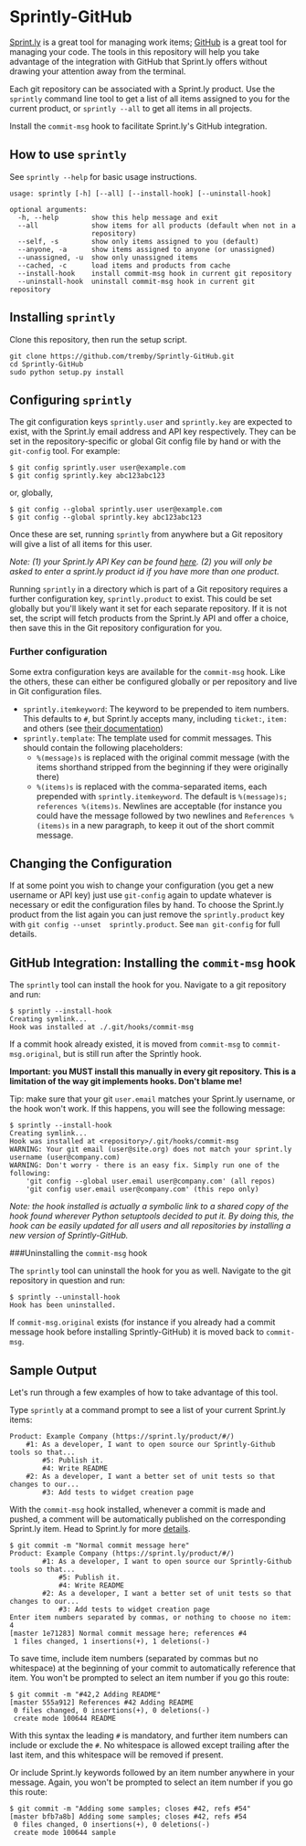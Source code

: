 Sprintly-GitHub
===============

[Sprint.ly](http://sprint.ly/ 'Sprint.ly') is a great tool for managing work 
items; [GitHub](http://github.com 'GitHub') is a great tool for managing your 
code. The tools in this repository will help you take advantage of the 
integration with GitHub that Sprint.ly offers without drawing your attention 
away from the terminal.

Each git repository can be associated with a Sprint.ly product. Use the 
`sprintly` command line tool to get a list of all items assigned to you for the 
current product, or `sprintly --all` to get all items in all projects.

Install the `commit-msg` hook to facilitate Sprint.ly's GitHub integration.

How to use `sprintly`
---------------------

See `sprintly --help` for basic usage instructions.

	usage: sprintly [-h] [--all] [--install-hook] [--uninstall-hook]

	optional arguments:
	  -h, --help        show this help message and exit
	  --all             show items for all products (default when not in a
	                    repository)
	  --self, -s        show only items assigned to you (default)
	  --anyone, -a      show items assigned to anyone (or unassigned)
	  --unassigned, -u  show only unassigned items
	  --cached, -c      load items and products from cache
	  --install-hook    install commit-msg hook in current git repository
	  --uninstall-hook  uninstall commit-msg hook in current git repository

Installing `sprintly`
---------------------

Clone this repository, then run the setup script.

	git clone https://github.com/tremby/Sprintly-GitHub.git
	cd Sprintly-GitHub
	sudo python setup.py install

Configuring `sprintly`
----------------------

The git configuration keys `sprintly.user` and `sprintly.key` are expected to 
exist, with the Sprint.ly email address and API key respectively. They can be 
set in the repository-specific or global Git config file by hand or with the 
`git-config` tool. For example:

	$ git config sprintly.user user@example.com
	$ git config sprintly.key abc123abc123

or, globally,

	$ git config --global sprintly.user user@example.com
	$ git config --global sprintly.key abc123abc123

Once these are set, running `sprintly` from anywhere but a Git repository will 
give a list of all items for this user.

*Note: (1) your Sprint.ly API Key can be found 
[here](https://sprint.ly/account/profile/). (2) you will only be asked to enter 
a sprint.ly product id if you have more than one product.*

Running `sprintly` in a directory which is part of a Git repository requires a 
further configuration key, `sprintly.product` to exist. This could be set 
globally but you'll likely want it set for each separate repository. If it is 
not set, the script will fetch products from the Sprint.ly API and offer a 
choice, then save this in the Git repository configuration for you.

### Further configuration

Some extra configuration keys are available for the `commit-msg` hook. Like the 
others, these can either be configured globally or per repository and live in 
Git configuration files.

-	`sprintly.itemkeyword`: The keyword to be prepended to item numbers. 
	This defaults to `#`, but Sprint.ly accepts many, including `ticket:`, 
	`item:` and others (see [their 
	documentation](http://help.sprint.ly/knowledgebase/articles/108139-available-scm-vcs-commands))
-	`sprintly.template`: The template used for commit messages. This should 
	contain the following placeholders:
	-	`%(message)s` is replaced with the original commit message (with the 
		items shorthand stripped from the beginning if they were originally 
		there) 
	-	`%(items)s` is replaced with the comma-separated items, each 
		prepended with `sprintly.itemkeyword`.
	The default is `%(message)s; references %(items)s`. Newlines are 
	acceptable (for instance you could have the message followed by two newlines 
	and `References %(items)s` in a new paragraph, to keep it out of the short 
	commit message.

Changing the Configuration
--------------------------

If at some point you wish to change your configuration (you get a new username 
or API key) just use `git-config` again to update whatever is necessary or edit 
the configuration files by hand. To choose the Sprint.ly product from the list 
again you can just remove the `sprintly.product` key with `git config --unset 
sprintly.product`. See `man git-config` for full details.

GitHub Integration: Installing the `commit-msg` hook
----------------------------------------------------

The `sprintly` tool can install the hook for you. Navigate to a git repository and run:

	$ sprintly --install-hook
	Creating symlink...
	Hook was installed at ./.git/hooks/commit-msg

If a commit hook already existed, it is moved from `commit-msg` to 
`commit-msg.original`, but is still run after the Sprintly hook.

**Important: you MUST install this manually in every git repository. This is a 
limitation of the way git implements hooks. Don't blame me!**

Tip: make sure that your git `user.email` matches your Sprint.ly username, or 
the hook won't work. If this happens, you will see the following message:

	$ sprintly --install-hook
	Creating symlink...
	Hook was installed at <repository>/.git/hooks/commit-msg
	WARNING: Your git email (user@site.org) does not match your sprint.ly username (user@company.com)
	WARNING: Don't worry - there is an easy fix. Simply run one of the following:
		'git config --global user.email user@company.com' (all repos)
		'git config user.email user@company.com' (this repo only)

*Note: the hook installed is actually a symbolic link to a shared copy of the 
hook found wherever Python setuptools decided to put it. By doing this, the hook 
can be easily updated for all users and all repositories by installing a new 
version of Sprintly-GitHub.*

###Uninstalling the `commit-msg` hook

The `sprintly` tool can uninstall the hook for you as well. Navigate to the git 
repository in question and run:

	$ sprintly --uninstall-hook
	Hook has been uninstalled.

If `commit-msg.original` exists (for instance if you already had a commit 
message hook before installing Sprintly-GitHub) it is moved back to 
`commit-msg`.

Sample Output
-------------

Let's run through a few examples of how to take advantage of this tool.

Type `sprintly` at a command prompt to see a list of your current Sprint.ly 
items:

	Product: Example Company (https://sprint.ly/product/#/)
		#1: As a developer, I want to open source our Sprintly-Github tools so that...
			#5: Publish it.
			#4: Write README
		#2: As a developer, I want a better set of unit tests so that changes to our...
			#3: Add tests to widget creation page

With the `commit-msg` hook installed, whenever a commit is made and pushed, a 
comment will be automatically published on the corresponding Sprint.ly item. 
Head to Sprint.ly for more 
[details](http://support.sprint.ly/kb/integration/available-scmvcs-commands 
'Sprint.ly SCM/VCS Commands').

	$ git commit -m "Normal commit message here"
	Product: Example Company (https://sprint.ly/product/#/)
			#1: As a developer, I want to open source our Sprintly-Github tools so that...
				#5: Publish it.
				#4: Write README
			#2: As a developer, I want a better set of unit tests so that changes to our...
				#3: Add tests to widget creation page
	Enter item numbers separated by commas, or nothing to choose no item: 4
	[master 1e71283] Normal commit message here; references #4
	 1 files changed, 1 insertions(+), 1 deletions(-)

To save time, include item numbers (separated by commas but no whitespace) at 
the beginning of your commit to automatically reference that item. You won't be 
prompted to select an item number if you go this route:

	$ git commit -m "#42,2 Adding README"
	[master 555a912] References #42 Adding README
	 0 files changed, 0 insertions(+), 0 deletions(-)
	 create mode 100644 README

With this syntax the leading `#` is mandatory, and further item numbers can 
include or exclude the `#`. No whitespace is allowed except trailing after the 
last item, and this whitespace will be removed if present.

Or include Sprint.ly keywords followed by an item number anywhere in your 
message. Again, you won't be prompted to select an item number if you go this 
route:

	$ git commit -m "Adding some samples; closes #42, refs #54"
	[master bfb7a8b] Adding some samples; closes #42, refs #54
	 0 files changed, 0 insertions(+), 0 deletions(-)
	 create mode 100644 sample

<!-- vim: ts=4 sts=4 sw=4 noet tw=80 fo=crqwnlt -->
